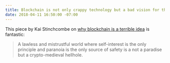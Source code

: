 ```yaml
---
title: Blockchain is not only crappy technology but a bad vision for the future
date: 2018-04-11 16:50:00 -07:00
---
```


This piece by Kai Stinchcombe on [why blockchain is a terrible idea](https://medium.com/@kaistinchcombe/decentralized-and-trustless-crypto-paradise-is-actually-a-medieval-hellhole-c1ca122efdec) is fantastic:

> A lawless and mistrustful world where self-interest is the only principle and paranoia is the only source of safety is a not a paradise but a crypto-medieval hellhole.